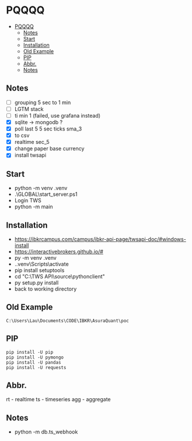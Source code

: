 # PQQQQ
- [PQQQQ](#pqqqq)
  - [Notes](#notes)
  - [Start](#start)
  - [Installation](#installation)
  - [Old Example](#old-example)
  - [PIP](#pip)
  - [Abbr.](#abbr)
  - [Notes](#notes-1)

## Notes
- [ ] grouping 5 sec to 1 min
- [ ] LGTM stack
- [ ] ti min 1 (failed, use grafana instead)
- [x] sqlite -> mongodb ?
- [x] poll last 5 5 sec ticks sma_3
- [x] to csv
- [x] realtime sec_5
- [x] change paper base currency 
- [x] install twsapi
 
## Start
- python -m venv .venv
- .\GLOBAL\start_server.ps1
- Login TWS
- python -m main


## Installation

- https://ibkrcampus.com/campus/ibkr-api-page/twsapi-doc/#windows-install
- https://interactivebrokers.github.io/#
- py -m venv .venv
- .\.venv\Scripts\activate    
- pip install setuptools
- cd "C:\TWS API\source\pythonclient"
- py setup.py install
- back to working directory

## Old Example
`C:\Users\Lau\Documents\CODE\IBKR\AsuraQuant\poc`

## PIP
```
pip install -U pip
pip install -U pymongo
pip install -U pandas
pip install -U requests
```

## Abbr.

rt - realtime
ts - timeseries
agg - aggregate 

## Notes

- python -m db.ts_webhook